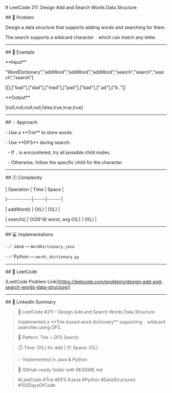 \# LeetCode 211: Design Add and Search Words Data Structure



\## 🧩 Problem

Design a data structure that supports adding words and searching for them.  

The search supports a wildcard character `.` which can match any letter.



---



\## 🧠 Example

\*\*Input\*\*

"WordDictionary","addWord","addWord","addWord","search","search","search","search"]

\[\[],\["bad"],\["dad"],\["mad"],\["pad"],\["bad"],\[".ad"],\["b.."]]



\*\*Output\*\*





\[null,null,null,null,false,true,true,true]





---



\## 💡 Approach

\- Use a \*\*Trie\*\* to store words.

\- Use \*\*DFS\*\* during search:

&nbsp; - If `.` is encountered, try all possible child nodes.

&nbsp; - Otherwise, follow the specific child for the character.



---



\## 🕒 Complexity

| Operation | Time | Space |

|------------|------|-------|

| addWord()  | O(L) | O(L) |

| search()   | O(26^d) worst, avg O(L) | O(L) |



---



\## 💻 Implementations

\- ✅ Java — `WordDictionary.java`

\- ✅ Python — `word\_dictionary.py`



---



\## 🔗 LeetCode

\[LeetCode Problem Link](https://leetcode.com/problems/design-add-and-search-words-data-structure/)



---



\## 📢 LinkedIn Summary

> 🧩 LeetCode #211 – Design Add and Search Words Data Structure  

> Implemented a \*\*Trie-based word dictionary\*\* supporting `.` wildcard searches using DFS.  

>  

> 🧠 Pattern: Trie + DFS Search  

> ⏱️ Time: O(L) for add | 📦 Space: O(L)  

>  

> ✅ Implemented in Java \& Python  

> 📁 GitHub-ready folder with README.md  

>  

> #LeetCode #Trie #DFS #Java #Python #DataStructures #100DaysOfCode


